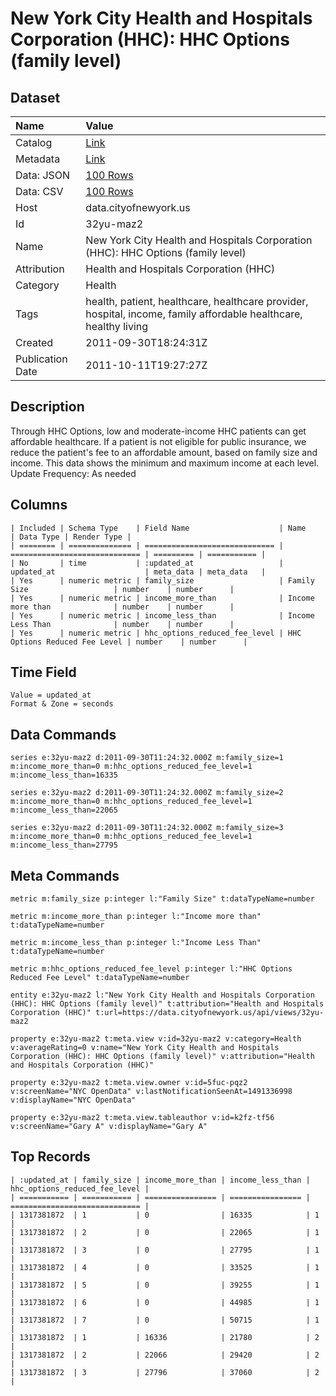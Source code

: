 # New York City Health and Hospitals Corporation (HHC): HHC Options (family level)

## Dataset

| Name | Value |
| :--- | :---- |
| Catalog | [Link](https://catalog.data.gov/dataset/new-york-city-health-and-hospitals-corporation-hhc-hhc-options-family-level-34769) |
| Metadata | [Link](https://data.cityofnewyork.us/api/views/32yu-maz2) |
| Data: JSON | [100 Rows](https://data.cityofnewyork.us/api/views/32yu-maz2/rows.json?max_rows=100) |
| Data: CSV | [100 Rows](https://data.cityofnewyork.us/api/views/32yu-maz2/rows.csv?max_rows=100) |
| Host | data.cityofnewyork.us |
| Id | 32yu-maz2 |
| Name | New York City Health and Hospitals Corporation (HHC): HHC Options (family level) |
| Attribution | Health and Hospitals Corporation (HHC) |
| Category | Health |
| Tags | health, patient, healthcare, healthcare provider, hospital, income, family affordable healthcare, healthy living |
| Created | 2011-09-30T18:24:31Z |
| Publication Date | 2011-10-11T19:27:27Z |

## Description

Through HHC Options, low and moderate-income HHC patients can get affordable healthcare.  If a patient is not eligible for public insurance, we reduce the patient's fee to an affordable amount, based on family size and income. This data shows the minimum and maximum income at each level.
Update Frequency: As needed

## Columns

```ls
| Included | Schema Type    | Field Name                    | Name                          | Data Type | Render Type |
| ======== | ============== | ============================= | ============================= | ========= | =========== |
| No       | time           | :updated_at                   | updated_at                    | meta_data | meta_data   |
| Yes      | numeric metric | family_size                   | Family Size                   | number    | number      |
| Yes      | numeric metric | income_more_than              | Income more than              | number    | number      |
| Yes      | numeric metric | income_less_than              | Income Less Than              | number    | number      |
| Yes      | numeric metric | hhc_options_reduced_fee_level | HHC Options Reduced Fee Level | number    | number      |
```

## Time Field

```ls
Value = updated_at
Format & Zone = seconds
```

## Data Commands

```ls
series e:32yu-maz2 d:2011-09-30T11:24:32.000Z m:family_size=1 m:income_more_than=0 m:hhc_options_reduced_fee_level=1 m:income_less_than=16335

series e:32yu-maz2 d:2011-09-30T11:24:32.000Z m:family_size=2 m:income_more_than=0 m:hhc_options_reduced_fee_level=1 m:income_less_than=22065

series e:32yu-maz2 d:2011-09-30T11:24:32.000Z m:family_size=3 m:income_more_than=0 m:hhc_options_reduced_fee_level=1 m:income_less_than=27795
```

## Meta Commands

```ls
metric m:family_size p:integer l:"Family Size" t:dataTypeName=number

metric m:income_more_than p:integer l:"Income more than" t:dataTypeName=number

metric m:income_less_than p:integer l:"Income Less Than" t:dataTypeName=number

metric m:hhc_options_reduced_fee_level p:integer l:"HHC Options Reduced Fee Level" t:dataTypeName=number

entity e:32yu-maz2 l:"New York City Health and Hospitals Corporation (HHC): HHC Options (family level)" t:attribution="Health and Hospitals Corporation (HHC)" t:url=https://data.cityofnewyork.us/api/views/32yu-maz2

property e:32yu-maz2 t:meta.view v:id=32yu-maz2 v:category=Health v:averageRating=0 v:name="New York City Health and Hospitals Corporation (HHC): HHC Options (family level)" v:attribution="Health and Hospitals Corporation (HHC)"

property e:32yu-maz2 t:meta.view.owner v:id=5fuc-pqz2 v:screenName="NYC OpenData" v:lastNotificationSeenAt=1491336998 v:displayName="NYC OpenData"

property e:32yu-maz2 t:meta.view.tableauthor v:id=k2fz-tf56 v:screenName="Gary A" v:displayName="Gary A"
```

## Top Records

```ls
| :updated_at | family_size | income_more_than | income_less_than | hhc_options_reduced_fee_level | 
| =========== | =========== | ================ | ================ | ============================= | 
| 1317381872  | 1           | 0                | 16335            | 1                             | 
| 1317381872  | 2           | 0                | 22065            | 1                             | 
| 1317381872  | 3           | 0                | 27795            | 1                             | 
| 1317381872  | 4           | 0                | 33525            | 1                             | 
| 1317381872  | 5           | 0                | 39255            | 1                             | 
| 1317381872  | 6           | 0                | 44985            | 1                             | 
| 1317381872  | 7           | 0                | 50715            | 1                             | 
| 1317381872  | 1           | 16336            | 21780            | 2                             | 
| 1317381872  | 2           | 22066            | 29420            | 2                             | 
| 1317381872  | 3           | 27796            | 37060            | 2                             | 
```